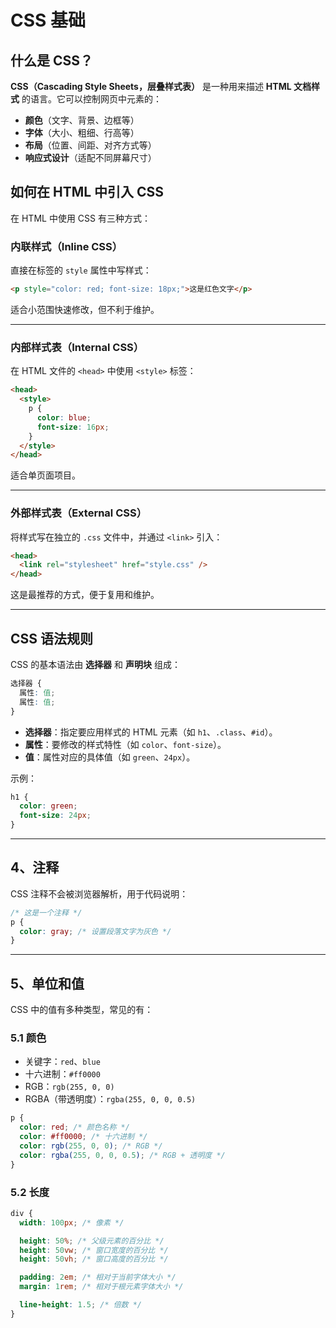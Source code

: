 # CSS 基础

## 什么是 CSS？

**CSS（Cascading Style Sheets，层叠样式表）** 是一种用来描述 **HTML 文档样式** 的语言。它可以控制网页中元素的：

- **颜色**（文字、背景、边框等）
- **字体**（大小、粗细、行高等）
- **布局**（位置、间距、对齐方式等）
- **响应式设计**（适配不同屏幕尺寸）

## 如何在 HTML 中引入 CSS

在 HTML 中使用 CSS 有三种方式：

### 内联样式（Inline CSS）

直接在标签的 `style` 属性中写样式：

```html
<p style="color: red; font-size: 18px;">这是红色文字</p>
```

适合小范围快速修改，但不利于维护。

---

### 内部样式表（Internal CSS）

在 HTML 文件的 `<head>` 中使用 `<style>` 标签：

```html
<head>
  <style>
    p {
      color: blue;
      font-size: 16px;
    }
  </style>
</head>
```

适合单页面项目。

---

### 外部样式表（External CSS）

将样式写在独立的 `.css` 文件中，并通过 `<link>` 引入：

```html
<head>
  <link rel="stylesheet" href="style.css" />
</head>
```

这是最推荐的方式，便于复用和维护。

---

## CSS 语法规则

CSS 的基本语法由 **选择器** 和 **声明块** 组成：

```css
选择器 {
  属性: 值;
  属性: 值;
}
```

- **选择器**：指定要应用样式的 HTML 元素（如 `h1`、`.class`、`#id`）。
- **属性**：要修改的样式特性（如 `color`、`font-size`）。
- **值**：属性对应的具体值（如 `green`、`24px`）。

示例：

```css
h1 {
  color: green;
  font-size: 24px;
}
```

---

## 4、注释

CSS 注释不会被浏览器解析，用于代码说明：

```css
/* 这是一个注释 */
p {
  color: gray; /* 设置段落文字为灰色 */
}
```

---

## 5、单位和值

CSS 中的值有多种类型，常见的有：

### 5.1 颜色

- 关键字：`red`、`blue`
- 十六进制：`#ff0000`
- RGB：`rgb(255, 0, 0)`
- RGBA（带透明度）：`rgba(255, 0, 0, 0.5)`

```css
p {
  color: red; /* 颜色名称 */
  color: #ff0000; /* 十六进制 */
  color: rgb(255, 0, 0); /* RGB */
  color: rgba(255, 0, 0, 0.5); /* RGB + 透明度 */
}
```

### 5.2 长度

```css
div {
  width: 100px; /* 像素 */

  height: 50%; /* 父级元素的百分比 */
  height: 50vw; /* 窗口宽度的百分比 */
  height: 50vh; /* 窗口高度的百分比 */

  padding: 2em; /* 相对于当前字体大小 */
  margin: 1rem; /* 相对于根元素字体大小 */

  line-height: 1.5; /* 倍数 */
}
```

